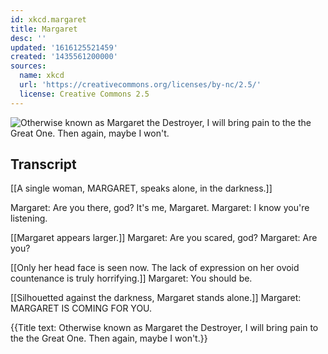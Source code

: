 ```yaml
---
id: xkcd.margaret
title: Margaret
desc: ''
updated: '1616125521459'
created: '1435561200000'
sources:
  name: xkcd
  url: 'https://creativecommons.org/licenses/by-nc/2.5/'
  license: Creative Commons 2.5
---
```

![Otherwise known as Margaret the Destroyer, I will bring pain to the the Great One. Then again, maybe I won't.](https://imgs.xkcd.com/comics/margaret.png)

## Transcript
[[A single woman, MARGARET, speaks alone, in the darkness.]]

Margaret: Are you there, god? It's me, Margaret.
Margaret: I know you're listening.

[[Margaret appears larger.]]
Margaret: Are you scared, god?
Margaret: Are you?

[[Only her head face is seen now. The lack of expression on her ovoid countenance is truly horrifying.]]
Margaret: You should be.

[[Silhouetted against the darkness, Margaret stands alone.]]
Margaret: MARGARET IS COMING FOR YOU.

{{Title text: Otherwise known as Margaret the Destroyer, I will bring pain to the the Great One. Then again, maybe I won't.}}
